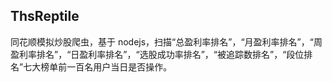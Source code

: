 ## ThsReptile
同花顺模拟炒股爬虫，基于 nodejs，扫描“总盈利率排名”，“月盈利率排名”，“周盈利率排名”，“日盈利率排名”，“选股成功率排名”，“被追踪数排名”，“段位排名”七大榜单前一百名用户当日是否操作。

